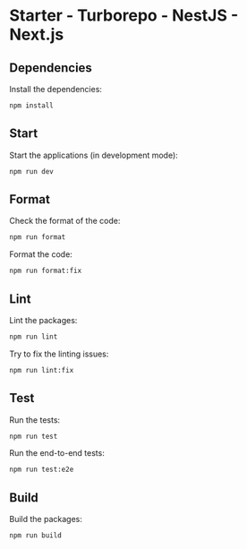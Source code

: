 # Starter - Turborepo - NestJS - Next.js

## Dependencies

Install the dependencies:

```bash
npm install
```

## Start

Start the applications (in development mode):

```bash
npm run dev
```

## Format

Check the format of the code:

```bash
npm run format
```

Format the code:

```bash
npm run format:fix
```

## Lint

Lint the packages:

```bash
npm run lint
```

Try to fix the linting issues:

```bash
npm run lint:fix
```

## Test

Run the tests:

```bash
npm run test
```

Run the end-to-end tests:

```bash
npm run test:e2e
```

## Build

Build the packages:

```bash
npm run build
```
